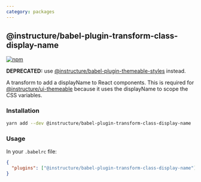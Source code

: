 ```yaml
---
category: packages
---
```


## @instructure/babel-plugin-transform-class-display-name

[npm]: https://img.shields.io/npm/v/@instructure/babel-plugin-transform-class-display-name.svg
[npm-url]: https://npmjs.com/package/@instructure/babel-plugin-transform-class-display-name

[![npm][npm]][npm-url]

**DEPRECATED:** use [@instructure/babel-plugin-themeable-styles](#babel-plugin-themeable-styles) instead.

A transform to add a displayName to React components. This is required for
[@instructure/ui-themeable](#ui-themeable) because it uses the displayName to
scope the CSS variables.

### Installation

```sh
yarn add --dev @instructure/babel-plugin-transform-class-display-name
```

### Usage

In your `.babelrc` file:

```json
{
  "plugins": ["@instructure/babel-plugin-transform-class-display-name"]
}
```
